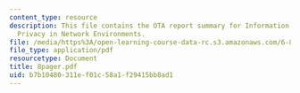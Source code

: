 ```yaml
---
content_type: resource
description: This file contains the OTA report summary for Information Security and
  Privacy in Network Environments.
file: /media/https%3A/open-learning-course-data-rc.s3.amazonaws.com/6-805-ethics-and-the-law-on-the-electronic-frontier-fall-2005/b7b10480311ef01c58a1f29415bb8ad1_8pager.pdf
file_type: application/pdf
resourcetype: Document
title: 8pager.pdf
uid: b7b10480-311e-f01c-58a1-f29415bb8ad1
---
```

